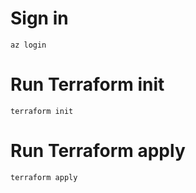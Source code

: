
# Sign in
```
az login
```

# Run Terraform init
```
terraform init
```

# Run Terraform apply
```
terraform apply
```